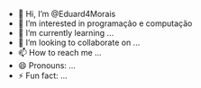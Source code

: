 - 👋 Hi, I’m @Eduard4Morais
- 👀 I’m interested in programação e computação
- 🌱 I’m currently learning ...
- 💞️ I’m looking to collaborate on ...
- 📫 How to reach me ...
- 😄 Pronouns: ...
- ⚡ Fun fact: ...

<!---
Eduard4Morais/Eduard4Morais is a ✨ special ✨ repository because its `README.md` (this file) appears on your GitHub profile.
You can click the Preview link to take a look at your changes.
--->
